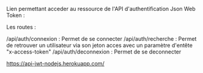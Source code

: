 Lien permettant acceder au ressource de l'API d'authentification Json Web Token :

Les routes :

/api/auth/connexion :  Permet de se connecter 
/api/auth/recherche :  Permet de retrouver un utilisateur via son jeton acces avec un paramètre d'entête "x-access-token"
/api/auth/deconnexion : Permet de se deconnecter 

https://api-jwt-nodejs.herokuapp.com/
